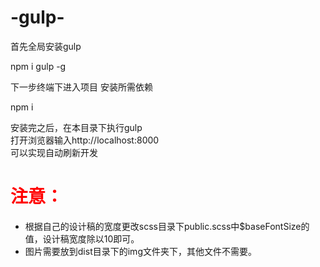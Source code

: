 # -gulp-
<p>首先全局安装gulp</p>
<p>npm i gulp -g</p>
<p>下一步终端下进入项目 安装所需依赖</p>
<p>npm i</p>
安装完之后，在本目录下执行gulp<br >
打开浏览器输入http://localhost:8000<br >
可以实现自动刷新开发
<h1 style='color:red;'>注意：</h1>
<ul>
    <li>根据自己的设计稿的宽度更改scss目录下public.scss中$baseFontSize的值，设计稿宽度除以10即可。</li>
    <li>图片需要放到dist目录下的img文件夹下，其他文件不需要。</li>
</ul>




